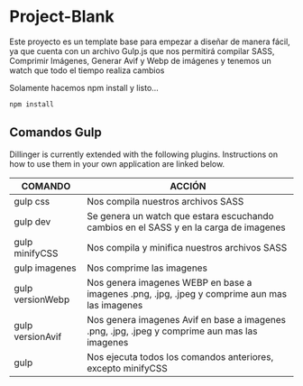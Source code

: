 # Project-Blank

Este proyecto es un template base para empezar a diseñar de manera fácil, ya que cuenta con un archivo Gulp.js que nos permitirá compilar SASS, Comprimir Imágenes, Generar Avif y Webp de imágenes y tenemos un watch que todo el tiempo realiza cambios

Solamente hacemos npm install  y listo...

```sh
npm install
```

## Comandos Gulp

Dillinger is currently extended with the following plugins.
Instructions on how to use them in your own application are linked below.

| COMANDO          | ACCIÓN                                                                                        |
| ---------------- | --------------------------------------------------------------------------------------------- |
| gulp css         | Nos compila nuestros archivos SASS                                                            |
| gulp dev         | Se genera un watch que estara escuchando cambios en el SASS y en la carga de imagenes         |
| gulp minifyCSS   | Nos compila y minifica nuestros archivos SASS                                                 |
| gulp imagenes    | Nos comprime las imagenes                                                                     |
| gulp versionWebp | Nos genera imagenes WEBP en base a imagenes .png, .jpg, .jpeg y comprime aun mas las imagenes |
| gulp versionAvif | Nos genera imagenes Avif en base a imagenes .png, .jpg, .jpeg y comprime aun mas las imagenes |
| gulp             | Nos ejecuta todos los comandos anteriores, excepto minifyCSS                                  |
